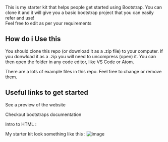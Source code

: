 This is my starter kit that helps people get started using Bootstrap. You can clone it
and it will give you a basic bootstrap project that you can easily refer and use!   
Feel free to edit as per your requirements

## How do i Use this

You should clone this repo (or download it as a .zip file) to your computer. 
If you donwload it as a .zip you will need to uncompress (open) it.
You can then open the folder in any code editor, like VS Code or Atom.

There are a lots of example files in this repo. 
Feel free to change or remove them.

## Useful links to get started
See a preview of the website 

Checkout bootstraps documentation

Intro to HTML :

My starter kit look something like this :
![image](https://user-images.githubusercontent.com/78268558/124354867-e1818b80-dc2b-11eb-8bc2-221457811a48.png)


